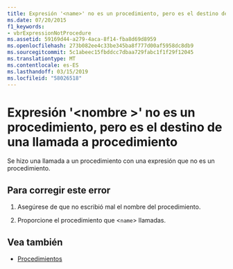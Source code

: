 ```yaml
---
title: Expresión '<name>' no es un procedimiento, pero es el destino de una llamada a procedimiento
ms.date: 07/20/2015
f1_keywords:
- vbrExpressionNotProcedure
ms.assetid: 59169d44-a279-4aca-8f14-fba8d69d8959
ms.openlocfilehash: 273b082ee4c33be345ba8f777d00af5958dc8db9
ms.sourcegitcommit: 5c1abeec15fbddcc7dbaa729fabc1f1f29f12045
ms.translationtype: MT
ms.contentlocale: es-ES
ms.lasthandoff: 03/15/2019
ms.locfileid: "58026518"
---
```

# <a name="expression-name-is-not-a-procedure-but-occurs-as-the-target-of-a-procedure-call"></a>Expresión '\<nombre >' no es un procedimiento, pero es el destino de una llamada a procedimiento
Se hizo una llamada a un procedimiento con una expresión que no es un procedimiento.  
  
## <a name="to-correct-this-error"></a>Para corregir este error  
  
1.  Asegúrese de que no escribió mal el nombre del procedimiento.  
  
2.  Proporcione el procedimiento que <`name`> llamadas.  
  
## <a name="see-also"></a>Vea también

- [Procedimientos](../../visual-basic/programming-guide/language-features/procedures/index.md)
